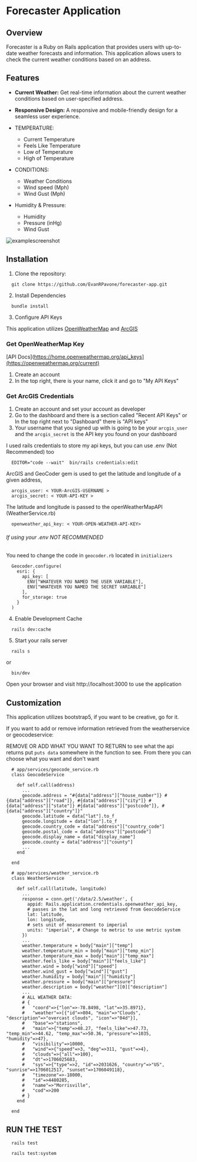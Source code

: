 # Forecaster Application

## Overview

Forecaster is a Ruby on Rails application that provides users with up-to-date weather forecasts and information. This application allows users to check the current weather conditions based on an address.

## Features

- **Current Weather:** Get real-time information about the current weather conditions based on user-specified address.
- **Responsive Design:** A responsive and mobile-friendly design for a seamless user experience.

- TEMPERATURE:
  - Current Temperature
  - Feels Like Temperature
  - Low of Temperature
  - High of Temperature

- CONDITIONS:
  - Weather Conditions
  - Wind speed (Mph)
  - Wind Gust (Mph)

- Humidity & Pressure:
  - Humidity
  - Pressure (inHg)
  - Wind Gust

![examplescreenshot](https://i.gyazo.com/c5c2856799497ff981697febbbde0194.png "Screenshot Example")

## Installation

1. Clone the repository:

  ```
    git clone https://github.com/EvanRPavone/forecaster-app.git
  ```

2. Install Dependencies

  ```
    bundle install
  ```

3. Configure API Keys

  This application utilizes [OpenWeatherMap](https://home.openweathermap.org/api_keys) and [ArcGIS](https://developers.arcgis.com/api-keys/)

  ### Get OpenWeatherMap Key

  [API Docs](https://home.openweathermap.org/api_keys](https://openweathermap.org/current)

  1. Create an account
  2. In the top right, there is your name, click it and go to "My API Keys"

  ### Get ArcGIS Credentials

  1. Create an account and set your account as developer
  2. Go to the dashboard and there is a section called "Recent API Keys" or In the top right next to "Dashboard" there is "API keys"
  3. Your username that you signed up with is going to be your `arcgis_user` and the `arcgis_secret` is the API key you found on your dashboard

  I used rails credentials to store my api keys, but you can use .env (Not Recommended) too

  ```
    EDITOR="code --wait"  bin/rails credentials:edit
  ```

  ArcGIS and GeoCoder gem is used to get the latitude and longitude of a given address,
  
  ```
    arcgis_user: < YOUR-ArcGIS-USERNAME >
    arcgis_secret: < YOUR-API-KEY >
  ```

  The latitude and longitude is passed to the openWeatherMapAPI (WeatherService.rb)
  ```
    openweather_api_key: < YOUR-OPEN-WEATHER-API-KEY>
  ```

  ###### If using your .env NOT RECOMMENDED
  You need to change the code in `geocoder.rb` located in `initializers`
  ```
    Geocoder.configure(
      esri: {
        api_key: [
          ENV["WHATEVER YOU NAMED THE USER VARIABLE"],
          ENV["WHATEVER YOU NAMED THE SECRET VARIABLE"] 
        ], 
        for_storage: true
      }
    )
  ```

4. Enable Development Cache
  ```
    rails dev:cache
  ```

5. Start your rails server

  ```
    rails s
  ```
  or
  ```
    bin/dev
  ```

  Open your browser and visit http://localhost:3000 to use the application

## Customization

This application utilizes bootstrap5, if you want to be creative, go for it.

If you want to add or remove information retrieved from the weatherservice or geocodeservice:

REMOVE OR ADD WHAT YOU WANT TO RETURN
to see what the api returns put `puts data` somewhere in the function to see. From there you can choose what you want and don't want
```
  # app/services/geocode_service.rb
  class GeocodeService 

    def self.call(address)
      ...
      geocode.address = "#{data["address"]["house_number"]} #{data["address"]["road"]}, #{data["address"]["city"]} #{data["address"]["state"]} #{data["address"]["postcode"]}, #{data["address"]["country"]}"
      geocode.latitude = data["lat"].to_f
      geocode.longitude = data["lon"].to_f
      geocode.country_code = data["address"]["country_code"]
      geocode.postal_code = data["address"]["postcode"]
      geocode.display_name = data["display_name"]
      geocode.county = data["address"]["county"]
      ...
    end

  end

```

```
  # app/services/weather_service.rb
  class WeatherService
      
    def self.call(latitude, longitude)
      ...
      response = conn.get('/data/2.5/weather', {
        appid: Rails.application.credentials.openweather_api_key,
        # passes in the lat and long retrieved from GeocodeService
        lat: latitude,
        lon: longitude,
        # sets unit of measurement to imperial
        units: "imperial", # Change to metric to use metric system
      })
      ...
      weather.temperature = body["main"]["temp"]
      weather.temperature_min = body["main"]["temp_min"]
      weather.temperature_max = body["main"]["temp_max"]
      weather.feels_like = body["main"]["feels_like"]
      weather.wind = body["wind"]["speed"]
      weather.wind_gust = body["wind"]["gust"]
      weather.humidity = body["main"]["humidity"]
      weather.pressure = body["main"]["pressure"]
      weather.description = body["weather"][0]["description"]
      ...
      # ALL WEATHER DATA: 
      # {
      #   "coord"=>{"lon"=>-78.8498, "lat"=>35.8971}, 
      #   "weather"=>[{"id"=>804, "main"=>"Clouds", "description"=>"overcast clouds", "icon"=>"04d"}],
      #   "base"=>"stations", 
      #   "main"=>{"temp"=>48.27, "feels_like"=>47.73, "temp_min"=>44.62, "temp_max"=>50.36, "pressure"=>1035, "humidity"=>47},
      #   "visibility"=>10000, 
      #   "wind"=>{"speed"=>3, "deg"=>311, "gust"=>4}, 
      #   "clouds"=>{"all"=>100}, 
      #   "dt"=>1706025683, 
      #   "sys"=>{"type"=>2, "id"=>2031626, "country"=>"US", "sunrise"=>1706012517, "sunset"=>1706049118}, 
      #   "timezone"=>-18000, 
      #   "id"=>4480285, 
      #   "name"=>"Morrisville", 
      #   "cod"=>200
      # }
    end
      
  end
```

## RUN THE TEST

```
  rails test
```
```
  rails test:system
```
